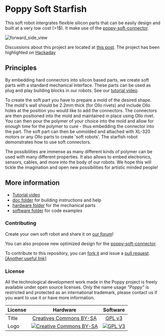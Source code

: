 # Poppy Soft Starfish

This soft robot intergrates flexible silicon parts that can be easily design and built at a very low cost (>1$). It make use of the [poppy-soft-connector](https://github.com/poppy-project/poppy-soft-connector).

![forward_side_view](doc/gif/forward_side_view.gif)

Discussions about this project are located at [this post](https://forum.poppy-project.org/t/poppy-soft-connector/2152). The project has been highlighted on [Hackaday](https://hackaday.com/2016/08/17/struggling-robot-made-with-diy-soft-limbs/)

## Principles 

By embedding hard connectors into silicon based parts, we create soft parts with a standard mechanical interface. These parts can be used as plug and play building blocks in our robots. See our [tutorial video](https://youtu.be/B3CZs55AJQo).

To create the soft part you have to prepare a mold of the desired shape. The mold's wall should be 2.2mm thick (for Ollo rivets) and include Ollo holes at the position you would like to add the connectors. The connectors are then positioned into the mold and maintained in place using Ollo rivet. You can then pour the polymer of your choice into the mold and allow for enough time for the polymer to cure - thus embedding the connector into the part. The soft part can then be unmolded and attached with XL-320 motors or any Ollo parts to create 'soft robots'. The starfish robot demonstrates how to use soft connectors.

The possibilities are immense as many different kinds of polymer can be used with many different properties. It also allows to embed electronics, sensors, cables, and more into the body of our robots. We hope this will tickle the imagination and open new possibilities for artistic minded people!

## More information

- [Tutorial video](https://youtu.be/B3CZs55AJQo)
- [doc folder](doc) for building instructions and help
- [hardware folder](hardware) for the mechanical parts
- [software folder](software) for code examples


### Contributing

Create your own soft robot and share it on [our forum](https://forum.poppy-project.org/)!

You can also propose new optimized design for the [poppy-soft-connector](https://github.com/poppy-project/poppy-soft-connector).

To contribute to this repository, you can [fork it](https://help.github.com/articles/fork-a-repo/) and issue a [pull request](https://help.github.com/articles/using-pull-requests/). [[Another useful link]](https://gun.io/blog/how-to-github-fork-branch-and-pull-request/)


### License

All the technological development work made in the Poppy project is freely available under open source licenses. Only the name usage *"Poppy"* is restricted and protected as an international trademark, please contact us if you want to use it or have more information.

|   License     |     Hardware    |   Software      |
| ------------- | :-------------: | :-------------: |
| Title  | [Creatives Commons BY-SA](http://creativecommons.org/licenses/by-sa/4.0/)  |[GPL v3](http://www.gnu.org/licenses/gpl.html)  |
| Logo  | [![Creative Commons BY-SA](https://i.creativecommons.org/l/by-sa/4.0/88x31.png) ](http://creativecommons.org/licenses/by-sa/4.0/)  |[![GPL V3](https://www.gnu.org/graphics/gplv3-88x31.png)](http://www.gnu.org/licenses/gpl.html)  |
